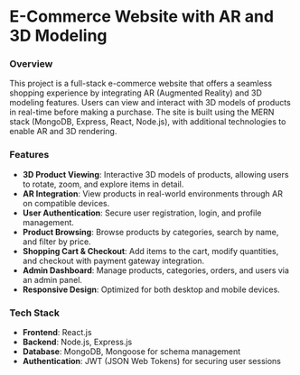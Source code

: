 # E-Commerce Website with AR and 3D Modeling

### Overview
This project is a full-stack e-commerce website that offers a seamless shopping experience by integrating AR (Augmented Reality) and 3D modeling features. Users can view and interact with 3D models of products in real-time before making a purchase. The site is built using the MERN stack (MongoDB, Express, React, Node.js), with additional technologies to enable AR and 3D rendering.

### Features
- **3D Product Viewing**: Interactive 3D models of products, allowing users to rotate, zoom, and explore items in detail.
- **AR Integration**: View products in real-world environments through AR on compatible devices.
- **User Authentication**: Secure user registration, login, and profile management.
- **Product Browsing**: Browse products by categories, search by name, and filter by price.
- **Shopping Cart & Checkout**: Add items to the cart, modify quantities, and checkout with payment gateway integration.
- **Admin Dashboard**: Manage products, categories, orders, and users via an admin panel.
- **Responsive Design**: Optimized for both desktop and mobile devices.

### Tech Stack

- **Frontend**: React.js
- **Backend**: Node.js, Express.js
- **Database**: MongoDB, Mongoose for schema management
- **Authentication**: JWT (JSON Web Tokens) for securing user sessions

